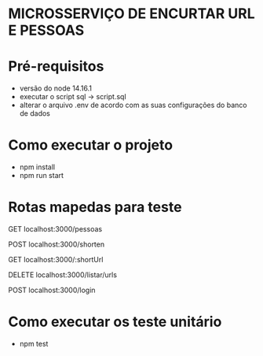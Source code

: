 # MICROSSERVIÇO DE ENCURTAR URL E PESSOAS

# Pré-requisitos

- versão do node 14.16.1
- executar o script sql -> script.sql
- alterar o arquivo .env de acordo com as suas configurações do banco de dados

# Como executar o projeto

- npm install
- npm run start

# Rotas mapedas para teste

GET localhost:3000/pessoas

POST localhost:3000/shorten

GET localhost:3000/:shortUrl

DELETE localhost:3000/listar/urls

POST localhost:3000/login

# Como executar os teste unitário

- npm test
